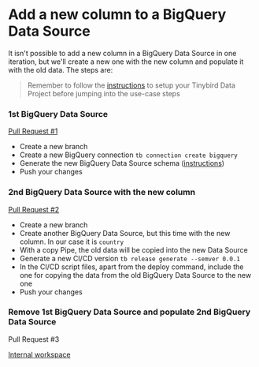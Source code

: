 # Add a new column to a BigQuery Data Source

It isn't possible to add a new column in a BigQuery Data Source in one iteration, but we'll create a new one with the new column and populate it with the old data. The steps are:

> Remember to follow the [instructions](../README.md) to setup your Tinybird Data Project before jumping into the use-case steps

### 1st BigQuery Data Source 

[Pull Request #1](https://github.com/tinybirdco/use-case-examples/pull/15)

- Create a new branch
- Create a new BigQuery connection `tb connection create bigquery` 
- Generate the new BigQuery Data Source schema ([instructions](https://www.tinybird.co/docs/ingest/bigquery.html))
- Push your changes

### 2nd BigQuery Data Source with the new column

[Pull Request #2](https://github.com/tinybirdco/use-case-examples/pull/19)

- Create a new branch
- Create another BigQuery Data Source, but this time with the new column. In our case it is `country`
- With a copy Pipe, the old data will be copied into the new Data Source
- Generate a new CI/CD version `tb release generate --semver 0.0.1`
- In the CI/CD script files, apart from the deploy command, include the one for copying the data from the old BigQuery Data Source to the new one
- Push your changes

### Remove 1st BigQuery Data Source and populate 2nd BigQuery Data Source

Pull Request #3



[Internal workspace](https://ui.tinybird.co/55bd1979-6638-434d-9049-324112188f32/dashboard)
